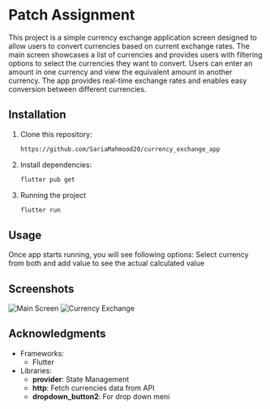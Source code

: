 # Patch Assignment

This project is a simple currency exchange application screen designed to allow users to convert currencies based on current exchange rates. The main screen showcases a list of currencies and provides users with filtering options to select the currencies they want to convert. Users can enter an amount in one currency and view the equivalent amount in another currency. The app provides real-time exchange rates and enables easy conversion between different currencies.


## Installation

1. Clone this repository:
   ```bash
   https://github.com/SariaMahmood20/currency_exchange_app
2. Install dependencies:
   ```bash
   flutter pub get

3. Running the project
   ```bash
   flutter run

## Usage

Once app starts running, you will see following options:
 Select currency from both and add value to see the actual calculated value

   
## Screenshots
![Main Screen](https://github.com/user-attachments/assets/4c16bd3b-66f6-413b-8b7b-d015d966ee7a)
![Currency Exchange](https://github.com/user-attachments/assets/4f054a72-d4a3-425b-b116-c862eae42d1f)


## Acknowledgments
 - Frameworks:
     - Flutter
 - Libraries:
     - **provider**: State Management
     - **http**: Fetch currencies data from API
     - **dropdown_button2**: For drop down meni
